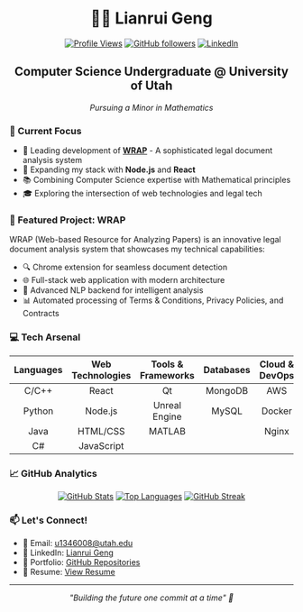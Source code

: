 <div align="center">
  
# 👨‍💻 Lianrui Geng

[![Profile Views](https://komarev.com/ghpvc/?username=LianruiBruce&label=Profile%20views&color=0e75b6&style=flat)](https://github.com/LianruiBruce)
[![GitHub followers](https://img.shields.io/github/followers/LianruiBruce?label=Followers&style=social)](https://github.com/LianruiBruce?tab=followers)
[![LinkedIn](https://img.shields.io/badge/LinkedIn-Lianrui_Geng-blue?style=flat&logo=linkedin)](https://www.linkedin.com/in/lianrui-geng-01533a294/)

## Computer Science Undergraduate @ University of Utah
*Pursuing a Minor in Mathematics*

</div>

### 🎯 Current Focus

- 🔭 Leading development of **[WRAP](https://github.com/LianruiBruce/wrap)** - A sophisticated legal document analysis system
- 🌱 Expanding my stack with **Node.js** and **React**
- 📚 Combining Computer Science expertise with Mathematical principles
- 🎓 Exploring the intersection of web technologies and legal tech

### 🚀 Featured Project: WRAP

WRAP (Web-based Resource for Analyzing Papers) is an innovative legal document analysis system that showcases my technical capabilities:

- 🔍 Chrome extension for seamless document detection
- 🌐 Full-stack web application with modern architecture
- 🤖 Advanced NLP backend for intelligent analysis
- 📊 Automated processing of Terms & Conditions, Privacy Policies, and Contracts

### 💻 Tech Arsenal

<div align="center">

**Languages** | **Web Technologies** | **Tools & Frameworks** | **Databases** | **Cloud & DevOps**
:---: | :---: | :---: | :---: | :---:
C/C++ | React | Qt | MongoDB | AWS
Python | Node.js | Unreal Engine | MySQL | Docker
Java | HTML/CSS | MATLAB |  | Nginx
C# | JavaScript |  |  | 

</div>

### 📈 GitHub Analytics

<div align="center">
  
[![GitHub Stats](https://github-readme-stats.vercel.app/api?username=LianruiBruce&show_icons=true&theme=tokyonight)](https://github.com/LianruiBruce)
[![Top Languages](https://github-readme-stats.vercel.app/api/top-langs/?username=LianruiBruce&layout=compact&theme=tokyonight)](https://github.com/LianruiBruce)
[![GitHub Streak](https://github-readme-streak-stats.herokuapp.com/?user=LianruiBruce&theme=tokyonight)](https://github.com/LianruiBruce)

</div>

### 📫 Let's Connect!

- 📧 Email: [u1346008@utah.edu](mailto:u1346008@utah.edu)
- 💼 LinkedIn: [Lianrui Geng](https://www.linkedin.com/in/lianrui-geng-01533a294/)
- 📁 Portfolio: [GitHub Repositories](https://github.com/LianruiBruce?tab=repositories)
- 📄 Resume: [View Resume](http://lianruibruce.github.io/files/Geng_Lianrui_Resume_0924.pdf)

---

<div align="center">
  
*"Building the future one commit at a time" 🚀*

</div>

